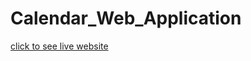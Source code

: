 # Calendar_Web_Application

[click to see live website](https://gitsu01.github.io/Calendar_Web_Application/)